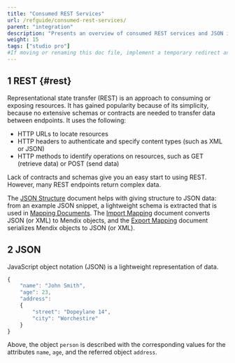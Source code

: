 ```yaml
---
title: "Consumed REST Services"
url: /refguide/consumed-rest-services/
parent: "integration"
description: "Presents an overview of consumed REST services and JSON in Mendix."
weight: 15
tags: ["studio pro"]
#If moving or renaming this doc file, implement a temporary redirect and let the respective team know they should update the URL in the product. See Mapping to Products for more details.
---
```


## 1 REST {#rest}

Representational state transfer (REST) is an approach to consuming or exposing resources. It has gained popularity because of its simplicity, because no extensive schemas or contracts are needed to transfer data between endpoints. It uses the following:

* HTTP URLs to locate resources
* HTTP headers to authenticate and specify content types (such as XML or JSON)
* HTTP methods to identify operations on resources, such as GET (retrieve data) or POST (send data)

Lack of contracts and schemas give you an easy start to using REST. However, many REST endpoints return complex data.

The [JSON Structure](/refguide/json-structures/) document helps with giving structure to JSON data: from an example JSON snippet, a lightweight schema is extracted that is used in [Mapping Documents](/refguide/mapping-documents/). The [Import Mapping](/refguide/import-mappings/) document converts JSON (or XML) to Mendix objects, and the [Export Mapping](/refguide/export-mappings/) document serializes Mendix objects to JSON (or XML).

## 2 JSON

JavaScript object notation (JSON) is a lightweight representation of data. 

```js
{
	"name": "John Smith",
	"age": 23,
	"address": 
	{
		"street": "Dopeylane 14",
		"city": "Worchestire"
	}
}
```

Above, the object `person` is described with the corresponding values for the attributes `name`, `age`, and the referred object `address`.
